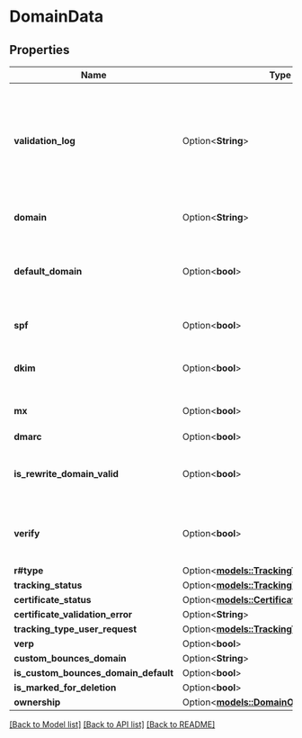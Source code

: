 # DomainData

## Properties

Name | Type | Description | Notes
------------ | ------------- | ------------- | -------------
**validation_log** | Option<**String**> | Domain validation results - when domain has been running through validation process | [optional]
**domain** | Option<**String**> | Name of selected domain. | [optional]
**default_domain** | Option<**bool**> | True, if domain is used as default. Otherwise, false, | [optional]
**spf** | Option<**bool**> | True, if SPF record is verified | [optional]
**dkim** | Option<**bool**> | True, if DKIM record is verified | [optional]
**mx** | Option<**bool**> | True, if MX record is verified | [optional]
**dmarc** | Option<**bool**> |  | [optional]
**is_rewrite_domain_valid** | Option<**bool**> | True, if tracking CNAME record is verified | [optional]
**verify** | Option<**bool**> | True, if DKIM, SPF, or tracking are still to be verified | [optional]
**r#type** | Option<[**models::TrackingType**](TrackingType.md)> |  | [optional]
**tracking_status** | Option<[**models::TrackingValidationStatus**](TrackingValidationStatus.md)> |  | [optional]
**certificate_status** | Option<[**models::CertificateValidationStatus**](CertificateValidationStatus.md)> |  | [optional]
**certificate_validation_error** | Option<**String**> |  | [optional]
**tracking_type_user_request** | Option<[**models::TrackingType**](TrackingType.md)> |  | [optional]
**verp** | Option<**bool**> |  | [optional]
**custom_bounces_domain** | Option<**String**> |  | [optional]
**is_custom_bounces_domain_default** | Option<**bool**> |  | [optional]
**is_marked_for_deletion** | Option<**bool**> |  | [optional]
**ownership** | Option<[**models::DomainOwner**](DomainOwner.md)> |  | [optional]

[[Back to Model list]](../README.md#documentation-for-models) [[Back to API list]](../README.md#documentation-for-api-endpoints) [[Back to README]](../README.md)



